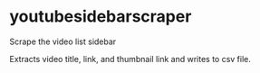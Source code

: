 # youtubesidebarscraper
Scrape the video list sidebar

Extracts video title, link, and thumbnail link and writes to csv file.

